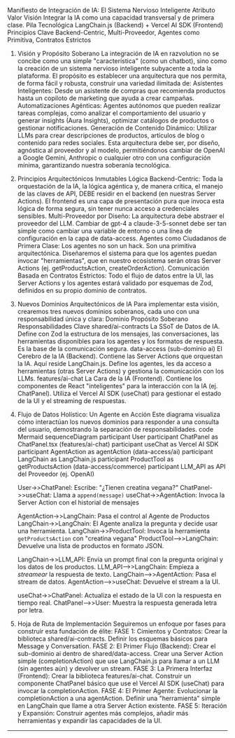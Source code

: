 Manifiesto de Integración de IA: El Sistema Nervioso Inteligente
Atributo	Valor
Visión	Integrar la IA como una capacidad transversal y de primera clase.
Pila Tecnológica	LangChain.js (Backend) + Vercel AI SDK (Frontend)
Principios Clave	Backend-Centric, Multi-Proveedor, Agentes como Primitiva, Contratos Estrictos
1. Visión y Propósito Soberano
La integración de IA en razvolution no se concibe como una simple "característica" (como un chatbot), sino como la creación de un sistema nervioso inteligente subyacente a toda la plataforma. El propósito es establecer una arquitectura que nos permita, de forma fácil y robusta, construir una variedad ilimitada de:
Asistentes Inteligentes: Desde un asistente de compras que recomienda productos hasta un copiloto de marketing que ayuda a crear campañas.
Automatizaciones Agénticas: Agentes autónomos que pueden realizar tareas complejas, como analizar el comportamiento del usuario y generar insights (Aura Insights), optimizar catálogos de productos o gestionar notificaciones.
Generación de Contenido Dinámico: Utilizar LLMs para crear descripciones de productos, artículos de blog o contenido para redes sociales.
Esta arquitectura debe ser, por diseño, agnóstica al proveedor y al modelo, permitiéndonos cambiar de OpenAI a Google Gemini, Anthropic o cualquier otro con una configuración mínima, garantizando nuestra soberanía tecnológica.
2. Principios Arquitectónicos Inmutables
Lógica Backend-Centric: Toda la orquestación de la IA, la lógica agéntica y, de manera crítica, el manejo de las claves de API, DEBE residir en el backend (en nuestras Server Actions). El frontend es una capa de presentación pura que invoca esta lógica de forma segura, sin tener nunca acceso a credenciales sensibles.
Multi-Proveedor por Diseño: La arquitectura debe abstraer el proveedor del LLM. Cambiar de gpt-4 a claude-3-5-sonnet debe ser tan simple como cambiar una variable de entorno o una línea de configuración en la capa de data-access.
Agentes como Ciudadanos de Primera Clase: Los agentes no son un hack. Son una primitiva arquitectónica. Diseñaremos el sistema para que los agentes puedan invocar "herramientas", que en nuestro ecosistema serán otras Server Actions (ej. getProductsAction, createOrderAction).
Comunicación Basada en Contratos Estrictos: Todo el flujo de datos entre la UI, las Server Actions y los agentes estará validado por esquemas de Zod, definidos en su propio dominio de contratos.
3. Nuevos Dominios Arquitectónicos de IA
Para implementar esta visión, crearemos tres nuevos dominios soberanos, cada uno con una responsabilidad única y clara:
Dominio	Propósito Soberano	Responsabilidades Clave
shared/ai-contracts	La SSoT de Datos de IA.	Define con Zod la estructura de los mensajes, las conversaciones, las herramientas disponibles para los agentes y los formatos de respuesta. Es la base de la comunicación segura.
data-access (sub-dominio ai)	El Cerebro de la IA (Backend).	Contiene las Server Actions que orquestan la IA. Aquí reside LangChain.js. Define los agentes, les da acceso a herramientas (otras Server Actions) y gestiona la comunicación con los LLMs.
features/ai-chat	La Cara de la IA (Frontend).	Contiene los componentes de React "inteligentes" para la interacción con la IA (ej. ChatPanel). Utiliza el Vercel AI SDK (useChat) para gestionar el estado de la UI y el streaming de respuestas.
4. Flujo de Datos Holístico: Un Agente en Acción
Este diagrama visualiza cómo interactúan los nuevos dominios para responder a una consulta del usuario, demostrando la separación de responsabilidades.
code
Mermaid
sequenceDiagram
    participant User
    participant ChatPanel as ChatPanel.tsx (features/ai-chat)
    participant useChat as Vercel AI SDK
    participant AgentAction as agentAction (data-access/ai)
    participant LangChain as LangChain.js
    participant ProductTool as getProductsAction (data-access/commerce)
    participant LLM_API as API del Proveedor (ej. OpenAI)

    User->>ChatPanel: Escribe: "¿Tienen creatina vegana?"
    ChatPanel->>useChat: Llama a `append(message)`
    useChat->>AgentAction: Invoca la Server Action con el historial de mensajes

    AgentAction->>LangChain: Pasa el control al Agente de Productos
    LangChain->>LangChain: El Agente analiza la pregunta y decide usar una herramienta.
    LangChain->>ProductTool: Invoca la herramienta `getProductsAction` con "creatina vegana"
    ProductTool-->>LangChain: Devuelve una lista de productos en formato JSON.

    LangChain->>LLM_API: Envía un prompt final con la pregunta original y los datos de los productos.
    LLM_API-->>LangChain: Empieza a *streamear* la respuesta de texto.
    LangChain-->>AgentAction: Pasa el stream de datos.
    AgentAction-->>useChat: Devuelve el stream a la UI.

    useChat->>ChatPanel: Actualiza el estado de la UI con la respuesta en tiempo real.
    ChatPanel-->>User: Muestra la respuesta generada letra por letra.
5. Hoja de Ruta de Implementación
Seguiremos un enfoque por fases para construir esta fundación de élite:
FASE 1: Cimientos y Contratos:
Crear la biblioteca shared/ai-contracts.
Definir los esquemas básicos para Message y Conversation.
FASE 2: El Primer Flujo (Backend):
Crear el sub-dominio ai dentro de shared/data-access.
Crear una Server Action simple (completionAction) que use LangChain.js para llamar a un LLM (sin agentes aún) y devolver un stream.
FASE 3: La Primera Interfaz (Frontend):
Crear la biblioteca features/ai-chat.
Construir un componente ChatPanel básico que use el Vercel AI SDK (useChat) para invocar la completionAction.
FASE 4: El Primer Agente:
Evolucionar la completionAction a una agentAction.
Definir una "herramienta" simple en LangChain que llame a otra Server Action existente.
FASE 5: Iteración y Expansión:
Construir agentes más complejos, añadir más herramientas y expandir las capacidades de la UI.

---


